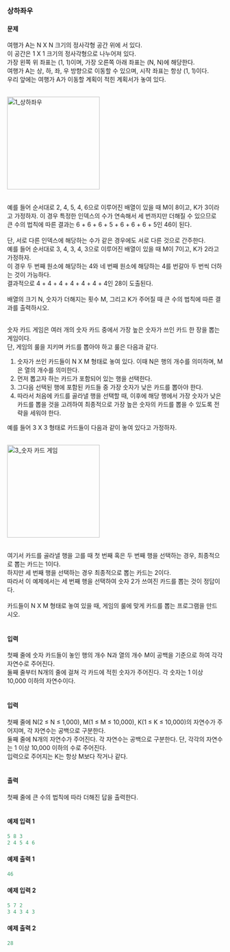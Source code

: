 ### 상하좌우  

#### 문제
여행가 A는 N X N 크기의 정사각형 공간 위에 서 있다.  
이 공간은 1 X 1 크기의 정사각형으로 나누어져 있다.  
가장 왼쪽 위 좌표는 (1, 1)이며, 가장 오른쪽 아래 좌표는 (N, N)에 해당한다.  
여행가 A는 상, 하, 좌, 우 방향으로 이동할 수 있으며, 시작 좌표는 항상 (1, 1)이다.  
우리 앞에는 여행가 A가 이동할 계획이 적힌 계획서가 놓여 있다.<br/><br/>

<img width="216" alt="1_상하좌우" src="https://github.com/CHUrururu/CodingTest/assets/147632493/e10a3566-7411-4caa-9051-10c9f90cbe6d"><br/><br/>

예를 들어 순서대로 2, 4, 5, 4, 6으로 이루어진 배열이 있을 때 M이 8이고, K가 3이라고 가정하자.
이 경우 특정한 인덱스의 수가 연속해서 세 번까지만 더해질 수 있으므로 큰 수의 법칙에 따른 결과는 6 + 6 + 6 + 5 + 6 + 6 + 6 + 5인 46이 된다.<br/><br/>
단, 서로 다른 인덱스에 해당하는 수가 같은 경우에도 서로 다른 것으로 간주한다.  
예를 들어 순서대로 3, 4, 3, 4, 3으로 이루어진 배열이 있을 때 M이 7이고, K가 2라고 가정하자.  
이 경우 두 번째 원소에 해당하는 4와 네 번째 원소에 해당하는 4를 번갈아 두 번씩 더하는 것이 가능하다.  
결과적으로 4 + 4 + 4 + 4 + 4 + 4 + 4인 28이 도출된다.<br/><br/>
배열의 크기 N, 숫자가 더해지는 횟수 M, 그리고 K가 주어질 때 큰 수의 법칙에 따른 결과를 출력하시오.<br/><br/>

숫자 카드 게임은 여러 개의 숫자 카드 중에서 가장 높은 숫자가 쓰인 카드 한 장을 뽑는 게임이다.  
단, 게임의 룰을 지키며 카드를 뽑아야 하고 룰은 다음과 같다.  

1. 숫자가 쓰인 카드들이 N X M 형태로 놓여 있다. 이때 N은 행의 개수를 의미하며, M은 열의 개수를 의미한다.  
2. 먼저 뽑고자 하는 카드가 포함되어 있는 행을 선택한다.
3. 그다음 선택된 행에 포함된 카드들 중 가장 숫자가 낮은 카드를 뽑아야 한다.
4. 따라서 처음에 카드를 골라낼 행을 선택할 때, 이후에 해당 행에서 가장 숫자가 낮은 카드를 뽑을 것을 고려하여 최종적으로 가장 높은 숫자의 카드를 뽑을 수 있도록 전략을 세워야 한다.  

예를 들어 3 X 3 형태로 카드들이 다음과 같이 놓여 있다고 가정하자.<br/><br/>

<img width="216" alt="3_숫자 카드 게임" src="https://github.com/CHUrururu/CodingTest/assets/147632493/e10a3566-7411-4caa-9051-10c9f90cbe6d"><br/><br/>

여기서 카드를 골라낼 행을 고를 때 첫 번째 혹은 두 번째 행을 선택하는 경우, 최종적으로 뽑는 카드는 1이다.  
하지만 세 번째 행을 선택하는 경우 최종적으로 뽑는 카드는 2이다.  
따라서 이 예제에서는 세 번째 행을 선택하여 숫자 2가 쓰여진 카드를 뽑는 것이 정답이다.<br/><br/>
카드들이 N X M 형태로 놓여 있을 때, 게임의 룰에 맞게 카드를 뽑는 프로그램을 만드시오.<br/><br/>

#### 입력
첫째 줄에 숫자 카드들이 놓인 행의 개수 N과 열의 개수 M이 공백을 기준으로 하여 각각 자연수로 주어진다.  
둘째 줄부터 N개의 줄에 걸쳐 각 카드에 적힌 숫자가 주어진다. 각 숫자는 1 이상 10,000 이하의 자연수이다.<br/><br/>

#### 입력
첫째 줄에 N(2 ≤ N ≤ 1,000), M(1 ≤ M ≤ 10,000), K(1 ≤ K ≤ 10,000)의 자연수가 주어지며, 각 자연수는 공백으로 구분한다.  
둘째 줄에 N개의 자연수가 주어진다. 각 자연수는 공백으로 구분한다. 단, 각각의 자연수는 1 이상 10,000 이하의 수로 주어진다.  
입력으로 주어지는 K는 항상 M보다 작거나 같다.<br/><br/>

#### 출력
첫째 줄에 큰 수의 법칙에 따라 더해진 답을 출력한다.<br/><br/>

#### 예제 입력 1
```python
5 8 3
2 4 5 4 6
```

#### 예제 출력 1
```python
46
```

#### 예제 입력 2
```python
5 7 2
3 4 3 4 3
```

#### 예제 출력 2
```python
28
```
